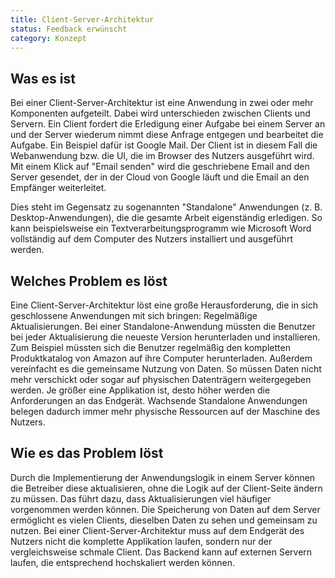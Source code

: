 ```yaml
---
title: Client-Server-Architektur
status: Feedback erwünscht
category: Konzept
---
```


## Was es ist

Bei einer Client-Server-Architektur ist eine Anwendung in zwei oder mehr Komponenten aufgeteilt. Dabei wird unterschieden zwischen Clients und Servern. 
Ein Client fordert die Erledigung einer Aufgabe bei einem Server an und der Server wiederum nimmt diese Anfrage entgegen und bearbeitet die Aufgabe. 
Ein Beispiel dafür ist Google Mail. Der Client ist in diesem Fall die Webanwendung bzw. die UI, die im Browser des Nutzers ausgeführt wird. 
Mit einem Klick auf "Email senden" wird die geschriebene Email and den Server gesendet, der in der Cloud von Google läuft und die Email an den Empfänger weiterleitet.

Dies steht im Gegensatz zu sogenannten "Standalone" Anwendungen (z. B. Desktop-Anwendungen), die die gesamte Arbeit eigenständig erledigen. 
So kann beispielsweise ein Textverarbeitungsprogramm wie Microsoft Word vollständig auf dem Computer des Nutzers installiert und ausgeführt werden.

## Welches Problem es löst

Eine Client-Server-Architektur löst eine große Herausforderung, die in sich geschlossene Anwendungen mit sich bringen: Regelmäßige Aktualisierungen. 
Bei einer Standalone-Anwendung müssten die Benutzer bei jeder Aktualisierung die neueste Version herunterladen und installieren. 
Zum Beispiel müssten sich die Benutzer regelmäßig den kompletten Produktkatalog von Amazon auf ihre Computer herunterladen. 
Außerdem vereinfacht es die gemeinsame Nutzung von Daten. So müssen Daten nicht mehr verschickt oder sogar auf physischen Datenträgern weitergegeben werden.
Je größer eine Applikation ist, desto höher werden die Anforderungen an das Endgerät. 
Wachsende Standalone Anwendungen belegen dadurch immer mehr physische Ressourcen auf der Maschine des Nutzers.

## Wie es das Problem löst

Durch die Implementierung der Anwendungslogik in einem Server können die Betreiber diese aktualisieren, ohne die Logik auf der Client-Seite ändern zu müssen. 
Das führt dazu, dass Aktualisierungen viel häufiger vorgenommen werden können. 
Die Speicherung von Daten auf dem Server ermöglicht es vielen Clients, dieselben Daten zu sehen und gemeinsam zu nutzen.
Bei einer Client-Server-Architektur muss auf dem Endgerät des Nutzers nicht die komplette Applikation laufen, sondern nur der vergleichsweise schmale Client. Das Backend kann auf externen Servern laufen, die entsprechend hochskaliert werden können. 
